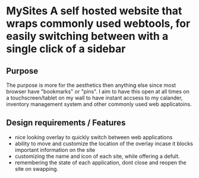 # MySites A self hosted website that wraps commonly used webtools, for easily switching between with a single click of a sidebar 

## Purpose 
The purpose is more for the aesthetics then anything else since most browser have "bookmarks" or "pins". 
I aim to have this open at all times on a touchscreen/tablet on my wall to have instant accsess to my calander, inventory management system and other commonly used web applicatoins.

## Design requirements / Features
* nice looking overlay to quickly switch between web applications
* ability to move and customize the location of the overlay incase it blocks important information on the site
* customizing the name and icon of each site, while offering a defult.
* remembering the state of each application, dont close and reopen the site on swapping. 
